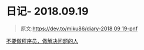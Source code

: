 # 日记- 2018.09.19

> 原文:[https://dev.to/miku86/diary-2018 09 19-pnf](https://dev.to/miku86/diary---20180919-pnf)

[不要做程序员，做解决问题的人](https://www.youtube.com/watch?v=EiKK04Ht8QI)